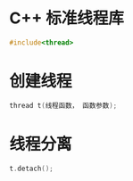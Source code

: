 # C++ 标准线程库

```c++
#include<thread>
```



# 创建线程

```c++
thread t(线程函数， 函数参数);
```



# 线程分离

```C++
t.detach();
```





